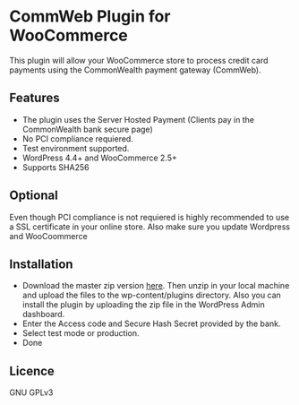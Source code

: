 # CommWeb Plugin for WooCommerce

This plugin will allow your WooCommerce store to process credit card payments using the CommonWealth payment gateway (CommWeb).

## Features

* The plugin uses the Server Hosted Payment (Clients pay in the CommonWealth bank secure page)
* No PCI compliance requiered.
* Test environment supported.
* WordPress 4.4+ and WooCommerce 2.5+
* Supports SHA256

## Optional

Even though PCI compliance is not requiered is highly recommended to use a SSL certificate in your online store.
Also make sure you update Wordpress and WooCoommerce



## Installation

* Download the master zip version [here](https://github.com/jvcl/commweb-woocommerce/archive/master.zip). Then unzip in your local machine
and upload the files to the wp-content/plugins directory. Also you can install the plugin by uploading the zip file in the
WordPress Admin dashboard.
* Enter the Access code and Secure Hash Secret provided by the bank.
* Select test mode or production.
* Done

## Licence

GNU GPLv3
